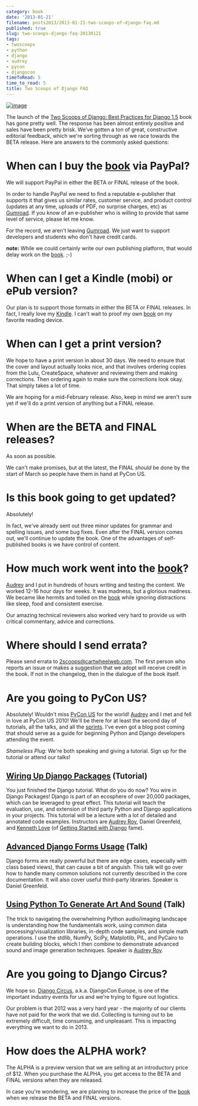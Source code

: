 ```yaml
---
category: book
date: '2013-01-21'
filename: posts2013/2013-01-21-two-scoops-of-django-faq.md
published: true
slug: two-scoops-django-faq-20130121
tags:
- twoscoops
- python
- django
- audrey
- pycon
- djangocon
timeToRead: 5
time_to_read: 5
title: Two Scoops of Django FAQ
---
```


[![image](https://s3.amazonaws.com/pydanny/frontispiece.png)](http://django.2scoops.org/)

The launch of the [Two Scoops of Django: Best Practices for Django
1.5](http://django.2scoops.org) book has gone pretty well. The response
has been almost entirely positive and sales have been pretty brisk.
We've gotten a ton of great, constructive editorial feedback, which
we're sorting through as we race towards the BETA release. Here are
answers to the commonly asked questions:

When can I buy the [book](http://django.2scoops.org) via PayPal?
================================================================

We will support PayPal in either the BETA or FINAL release of the book.

In order to handle PayPal we need to find a reputable e-publisher that
supports it that gives us similar rates, customer service, and product
control (updates at any time, uploads of PDF, no surprise charges, etc)
as [Gumroad](http://gumroad.com). If you know of an e-publisher who is
willing to provide that same level of service, please let me know.

For the record, we aren't leaving [Gumroad](http://gumroad.com). We
just want to support developers and students who don't have credit
cards.

**note:** While we could certainly write our own publishing platform,
that would delay work on the [book](http://django.2scoops.org). ;-)

When can I get a Kindle (mobi) or ePub version?
===============================================

Our plan is to support those formats in either the BETA or FINAL
releases. In fact, I really love my
[Kindle](http://www.amazon.com/gp/product/B007HCCNJU/?ie=UTF8&tag=ihpydanny-20).
I can't wait to proof my own [book](http://django.2scoops.org) on my
favorite reading device.

When can I get a print version?
===============================

We hope to have a print version in about 30 days. We need to ensure that
the cover and layout actually looks nice, and that involves ordering
copies from the Lulu, CreateSpace, whatever and reviewing them and
making corrections. Then ordering again to make sure the corrections
look okay. That simply takes a lot of time.

We are hoping for a mid-February release. Also, keep in mind we aren't
sure yet if we'll do a print version of anything but a FINAL release.

When are the BETA and FINAL releases?
=====================================

As soon as possible.

We can't make promises, but at the latest, the FINAL *should* be done
by the start of March so people have them in hand at PyCon US.

Is this book going to get updated?
==================================

Absolutely!

In fact, we've already sent out three minor updates for grammar and
spelling issues, and some bug fixes. Even after the FINAL version comes
out, we'll continue to update the book. One of the advantages of
self-published books is we have control of content.

How much work went into the [book](http://django.2scoops.org)?
==============================================================

[Audrey](http://audreymroy.com) and I put in hundreds of hours writing
and testing the content. We worked 12-16 hour days for weeks. It was
madness, but a glorious madness. We became like hermits and toiled on
the [book](http://django.2scoops.org) while ignoring distractions like
sleep, food and consistent exercise.

Our amazing technical reviewers also worked very hard to provide us with
critical commentary, advice and corrections.

Where should I send errata?
===========================

Please send errata to <2scoops@cartwheelweb.com>. The first person who
reports an issue or makes a suggestion that we adopt will receive credit
in the book. If not in the changelog, then in the dialogue of the book
itself.

Are you going to PyCon US?
==========================

Absolutely! Wouldn't miss [PyCon US](https://us.pycon.org/2013/) for
the world! [Audrey](http://audreymroy.com) and I met and fell in love at
PyCon US 2010! We'll be there for at least the second day of tutorials,
all the talks, and all the
[sprints](https://us.pycon.org/2013/community/sprints/). I've even got
a blog post coming that should serve as a guide for beginning Python and
Django developers attending the event.

*Shameless Plug:* We're both speaking and giving a tutorial. Sign up
for the tutorial or attend our talks!

[Wiring Up Django Packages](https://us.pycon.org/2013/schedule/presentation/11/) (Tutorial)
-------------------------------------------------------------------------------------------

You just finished the Django tutorial. What do you do now? You wire in
Django Packages! Django is part of an ecosphere of over 20,000 packages,
which can be leveraged to great effect. This tutorial will teach the
evaluation, use, and extension of third party Python and Django
applications in your projects. This tutorial will be a lecture with a
lot of detailed and annotated code examples. Instructors are [Audrey
Roy](http://audreymroy.com), Daniel Greenfeld, and [Kenneth
Love](http://brack3t.com/) (of [Getting Started with
Django](http://gettingstartedwithdjango.com/) fame).

[Advanced Django Forms Usage](https://us.pycon.org/2013/schedule/presentation/101/) (Talk)
------------------------------------------------------------------------------------------

Django forms are really powerful but there are edge cases, especially
with class based views), that can cause a bit of anguish. This talk will
go over how to handle many common solutions not currently described in
the core documentation. It will also cover useful third-party libraries.
Speaker is Daniel Greenfeld.

[Using Python To Generate Art And Sound](https://us.pycon.org/2013/schedule/presentation/58/) (Talk)
----------------------------------------------------------------------------------------------------

The trick to navigating the overwhelming Python audio/imaging landscape
is understanding how the fundamentals work, using common data
processing/visualization libraries, in-depth code samples, and simple
math operations. I use the stdlib, NumPy, SciPy, Matplotlib, PIL, and
PyCairo to create building blocks, which I then combine to demonstrate
advanced sound and image generation techniques. Speaker is [Audrey
Roy](http://audreymroy.com).

Are you going to Django Circus?
===============================

We hope so. [Django Circus](http://2013.djangocon.eu/), a.k.a. DjangoCon
Europe, is one of the important industry events for us and we're trying
to figure out logistics.

Our problem is that 2012 was a very hard year - the majority of our
clients have not paid for the work that we did. Collecting is turning
out to be extremely difficult, time consuming, and unpleasant. This is
impacting everything we want to do in 2013.

How does the ALPHA work?
========================

The ALPHA is a preview version that we are selling at an introductory
price of $12. When you purchase the ALPHA, you get access to the BETA
and FINAL versions when they are released.

In case you're wondering, we are planning to increase the price of the
[book](http://django.2scoops.org) when we release the BETA and FINAL
versions.
